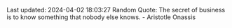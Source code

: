 Last updated: 2024-04-02 18:03:27
Random Quote: The secret of business is to know something that nobody else knows. - Aristotle Onassis